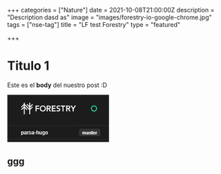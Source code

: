 +++
categories = ["Nature"]
date = 2021-10-08T21:00:00Z
description = "Description dasd as"
image = "images/forestry-io-google-chrome.jpg"
tags = ["nse-tag"]
title = "LF test Forestry"
type = "featured"

+++
# Titulo 1

Este es el **body** del nuestro post :D 

![](/images/forestry-io-google-chrome_6.jpg)

ggg  
 ----- 
